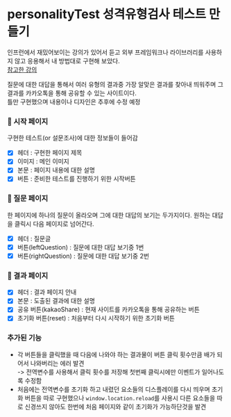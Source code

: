 # personalityTest 성격유형검사 테스트 만들기

인프런에서 재밌어보이는 강의가 있어서 듣고 외부 프레임워크나 라이브러리를 사용하지 않고 응용해서 내 방법대로 구현해 보았다. <br>
[참고한 강의](https://www.inflearn.com/course/%EC%8B%AC%EB%A6%AC%ED%85%8C%EC%8A%A4%ED%8A%B8-%EC%82%AC%EC%9D%B4%ED%8A%B8-%EC%A0%9C%EC%9E%91)

질문에 대한 대답을 통해서 여러 유형의 결과중 가장 알맞은 결과를 찾아내 띄워주며 그 결과를 카카오톡을 통해 공유할 수 있는 사이트이다.<br>
틀만 구현했으며 내용이나 디자인은 추후에 수정 예정

### 📃 시작 페이지

구현한 테스트(or 설문조사)에 대한 정보들이 들어감

- [x] 헤더 : 구현한 페이지 제목
- [x] 이미지 : 메인 이미지
- [x] 본문 : 페이지 내용에 대한 설명
- [x] 버튼 : 준비한 테스트를 진행하기 위한 시작버튼

### 📃 질문 페이지

한 페이지에 하나의 질문이 올라오며 그에 대한 대답의 보기는 두가지이다. 원하는 대답을 클릭시 다음 페이지로 넘어간다.

- [x] 헤더 : 질문글
- [x] 버튼(leftQuestion) : 질문에 대한 대답 보기중 1번
- [x] 버튼(rightQuestion) : 질문에 대한 대답 보기중 2번

### 📃 결과 페이지

- [x] 헤더 : 결과 페이지 안내
- [x] 본문 : 도출된 결과에 대한 설명
- [x] 공유 버튼(kakaoShare) : 현재 사이트를 카카오톡을 통해 공유하는 버튼
- [x] 초기화 버튼(reset) : 처음부터 다시 시작하기 위한 초기화 버튼

### 추가된 기능

- 각 버튼들을 클릭했을 때 다음에 나와야 하는 결과물이 버튼 클릭 횟수만큼 배가 되어서 나와버리는 에러 발견 <br>
  -> 전역변수를 사용해서 클릭 횟수를 저장해 첫번째 클릭시에만 이벤트가 일어나도록 수정함
- 처음에는 전역변수를 초기화 하고 내렸던 요소들의 디스플레이를 다시 띄우며 초기화 버튼을 따로 구현했으나 `window.location.reload`를 사용시 다른 요소들을 따로 신경쓰지 않아도 한번에 처음 페이지와 같이 초기화가 가능하단것을 발견
